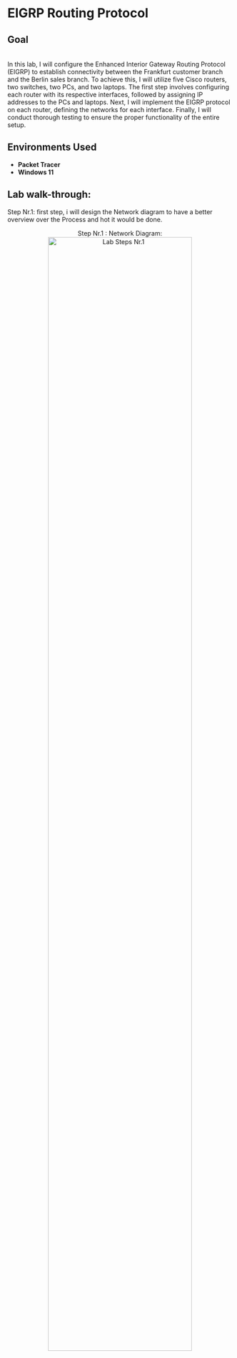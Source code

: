 <h1>EIGRP Routing Protocol</h1>

<h2>Goal</h2>
<br />In this lab, I will configure the Enhanced Interior Gateway Routing Protocol (EIGRP) to establish connectivity between the Frankfurt customer branch and the Berlin sales branch. To achieve this, I will utilize five Cisco routers, two switches, two PCs, and two laptops. The first step involves configuring each router with its respective interfaces, followed by assigning IP addresses to the PCs and laptops. Next, I will implement the EIGRP protocol on each router, defining the networks for each interface. Finally, I will conduct thorough testing to ensure the proper functionality of the entire setup. 
<br />


<h2>Environments Used </h2>

- <b>Packet Tracer</b> 
- <b>Windows 11</b>

<h2>Lab walk-through:</h2>
Step Nr.1: first step, i will design the Network diagram to have a better overview over the Process and hot it would be done.
<p align="center">
Step Nr.1 : Network Diagram: <br/>
<img src="https://i.imgur.com/SHFm9Ml.png" height="80%" width="80%" alt="Lab Steps Nr.1"/>
<br />



</p>

<!--
 ```diff
- text in red
+ text in green
! text in orange
# text in gray
@@ text in purple (and bold)@@
```
--!>
